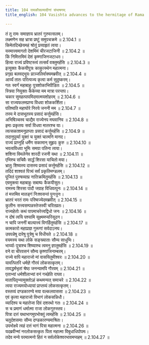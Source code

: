 ```yaml
---
title: 104 रामकौसल्यादीनां संभाषणम्
title_english: 104 Vasishta advances to the hermitage of Rama

---
```

<div class="audioEmbed"  caption="श्रीराम-हरिसीताराममूर्ति-घनपाठिभ्यां वचनम्" src="https://archive.org/download/Ramayana-recitation-Sriram-harisItArAmamUrti-Ghanapaati-v2/Kanda_2/Kanda_2_AYK-104-Rama_Kousalya_Deenam_Sambhashanam_.mp3"></div>

तं तु रामः समाज्ञाय भ्रातरं गुरुवत्सलम्।  
लक्ष्मणेन सह भ्रात्रा प्रष्टुं समुपचक्रमे ॥ 2.104.1 ॥   
किमेतदिच्छेयमहं श्रोतुं प्रव्याहृतं त्वया।  
यस्मात्त्वमागतो देशमिमं चीरजटाजिनी ॥ 2.104.2 ॥   
किं निमित्तमिमं देशं कृष्णाजिनजटाधरः।  
हित्वा राज्यं प्रविष्टस्त्वं तत्सर्वं वक्तुमर्हसि ॥ 2.104.3 ॥   
इत्युक्तः कैकयीपुत्रः काकुत्स्थेन महात्मना।  
प्रगृह्य बलवद्भूयः प्राञ्जलिर्वाक्यमब्रवीत् ॥ 2.104.4 ॥   
आर्य्यं तातः परित्यज्य कृत्वा कर्म सुदुष्करम्।  
गतः स्वर्गं महाबाहुः पुत्रशोकाभिपीडितः ॥ 2.104.5 ॥   
स्त्रिया नियुक्तः कैकेय्या मम मात्रा परन्तप।  
चकार सुमहत्पापमिदमात्मयशोहरम् ॥ 2.104.6 ॥   
सा राज्यफलमप्राप्य विधवा शोककर्शिता।  
पतिष्यति महाघोरे निरये जननी मम ॥ 2.104.7 ॥   
तस्य मे दासभूतस्य प्रसादं कर्त्तुमर्हसि।  
अभिषिञ्चस्व चाद्यैव राज्येनप मघवानिव ॥ 2.104.8 ॥   
इमाः प्रकृतयः सर्वा विधवा मातरश्च याः।  
त्वत्सकाशमनुप्राप्ताः प्रसादं कर्त्तुमर्हसि ॥ 2.104.9 ॥   
तदानुपूर्व्या युक्तं च युक्तं चात्मनि मानद।  
राज्यं प्राप्नुहि धर्मेण सकामान् सुहृदः कुरु ॥ 2.104.10 ॥   
भवत्वविधवा भूमिः समग्रा पतिना त्वया।  
शशिना विमलेनेव शारदी रजनी यथा ॥ 2.104.11 ॥   
एभिश्च सचिवैः सार्द्धं शिरसा याचितो मया।  
भ्रातुः शिष्यस्य दासस्य प्रसादं कर्त्तुमर्हसि ॥ 2.104.12 ॥   
तदिदं शाश्वतं पित्र्यं सर्वं प्रकृतिमण्डलम्।  
पूजितं पुरुषव्याघ्र नातिक्रमितुमर्हसि ॥ 2.104.13 ॥   
एवमुक्त्वा महाबाहुः सबाष्पः कैकयीसुतः।  
रामस्य शिरसा पादौ जग्राह विधिवत्पुनः ॥ 2.104.14 ॥   
तं मत्तमिव मातङ्गं निःश्वसन्तं पुनःपुनः।  
भ्रातरं भरतं रामः परिष्वज्येदमब्रवीत् ॥ 2.104.15 ॥   
कुलीनः सत्त्वसम्पन्नस्तेजस्वी चरितव्रतः।  
राज्यहेतोः कथं पापमाचरेत्त्वद्विधो जनः ॥ 2.104.16 ॥   
न दोषं त्वयि पश्यामि सूक्ष्ममप्यरिसूदन।  
न चापि जननीं बाल्यात्त्वं विगर्हितुमर्हसि ॥ 2.104.17 ॥   
कामकारो महाप्राज्ञ गुरूणां सर्वदाऽनघ।  
उपपन्नेषु दारेषु पुत्रेषु च विधीयते ॥ 2.104.18 ॥   
वयमस्य यथा लोके सङ्ख्याताः सौम्य साधुभिः।  
भार्य्याः पुत्राश्च शिष्याश्च त्वमनु ज्ञातुमर्हसि ॥ 2.104.19 ॥   
वने वा चीरवसनं सौम्य कृष्णाजिनाम्बरम्।  
राज्ये वापि महाराजो मां वासयितुमीश्वरः ॥ 2.104.20 ॥   
यावत्पितरि धर्मज्ञे गौरवं लोकसत्कृतम्।  
तावद्धर्मभृतां श्रेष्ठ जनन्यामपि गौरवम् ॥ 2.104.21 ॥   
एताभ्यां धर्मशीलाभ्यां वनं गच्छेति राघव।  
मातापितृभ्यामुक्तोऽहं कथमन्यत् समाचरे ॥ 2.104.22 ॥   
त्वया राज्यमयोध्यायां प्राप्तव्यं लोकसत्कृतम्।  
वस्तव्यं दण्डकारण्ये मया वल्कलवाससा ॥ 2.104.23 ॥   
एवं कृत्वा महाराजो विभागं लोकसन्निधौ।  
व्यादिश्य च महातेजा दिवं दशरथो गतः ॥ 2.104.24 ॥   
स च प्रमाणं धर्मात्मा राजा लोकगुरुस्तव।  
पित्रा दत्तं यथाभागमुपभोक्तुं त्वमर्हसि ॥ 2.104.25 ॥   
चतुर्दशसमाः सौम्य दण्डकारण्यमाश्रितः।  
उपभोक्ष्ये त्वहं दत्तं भागं पित्रा महात्मना ॥ 2.104.26 ॥   
यदब्रवीन्मां नरलोकसत्कृतः पिता महात्मा विबुधाधिपोपमः।  
तदेव मन्ये परमात्मनो हितं न सर्वलोकेश्वरभावमप्यहम् ॥ 2.104.27 ॥   